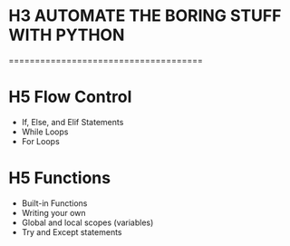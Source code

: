 # H3 AUTOMATE THE BORING STUFF WITH PYTHON
=====================================

# H5 Flow Control

* If, Else, and Elif Statements
* While Loops
* For Loops

# H5 Functions

* Built-in Functions
* Writing your own
* Global and local scopes (variables)
* Try and Except statements